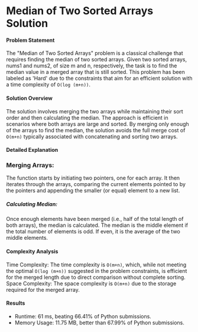 # Median of Two Sorted Arrays Solution
#### Problem Statement
The "Median of Two Sorted Arrays" problem is a classical challenge that requires finding the median of two sorted arrays. Given two sorted arrays, nums1 and nums2, of size m and n, respectively, the task is to find the median value in a merged array that is still sorted. This problem has been labeled as 'Hard' due to the constraints that aim for an efficient solution with a time complexity of `O(log (m+n))`.

#### Solution Overview
The solution involves merging the two arrays while maintaining their sort order and then calculating the median. The approach is efficient in scenarios where both arrays are large and sorted. By merging only enough of the arrays to find the median, the solution avoids the full merge cost of `O(m+n)` typically associated with concatenating and sorting two arrays.

#### Detailed Explanation
### Merging Arrays:
The function starts by initiating two pointers, one for each array. It then iterates through the arrays, comparing the current elements pointed to by the pointers and appending the smaller (or equal) element to a new list.
##### Calculating Median:
Once enough elements have been merged (i.e., half of the total length of both arrays), the median is calculated. The median is the middle element if the total number of elements is odd. If even, it is the average of the two middle elements.

#### Complexity Analysis
Time Complexity: The time complexity is `O(m+n)`, which, while not meeting the optimal `O(log (m+n))` suggested in the problem constraints, is efficient for the merged length due to direct comparison without complete sorting.
Space Complexity: The space complexity is `O(m+n)` due to the storage required for the merged array.

#### Results
* Runtime: 61 ms, beating 66.41% of Python submissions.
* Memory Usage: 11.75 MB, better than 67.99% of Python submissions.
